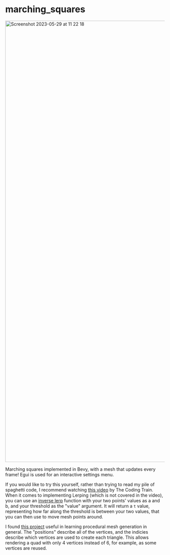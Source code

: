 # marching_squares

<img width="1392" alt="Screenshot 2023-05-29 at 11 22 18" src="https://github.com/Dot32IsCool/marching_squares/assets/61964090/8eb7888a-b476-453f-99d3-7d51b26fa85f">

Marching squares implemented in Bevy, with a mesh that updates every frame! Egui is used for an interactive settings menu.

If you would like to try this yourself, rather than trying to read my pile of spaghetti code, I recommend watching [this video](https://www.youtube.com/watch?v=0ZONMNUKTfU) 
by The Coding Train.
When it comes to implementing Lerping (which is not covered in the video), you can use an [inverse lerp](https://www.gamedev.net/articles/programming/general-and-gameplay-programming/inverse-lerp-a-super-useful-yet-often-overlooked-function-r5230/)
function with your two points' values as a and b, and your threshold as the "value" argument. It will return a `t` value, representing how far along the threshold is between your two values, that you can then use to move mesh points around. 

I found [this project](https://github.com/JosePedroDias/rust_experiments/blob/main/bevy/src/shapes/circle.rs) useful in learning procedural mesh generation in general. The "positions" describe all of the vertices, and the indicies describe which vertices are used to create each triangle. This allows rendering a quad with only 4 vertices instead of 6, for example, as some vertices are reused. 